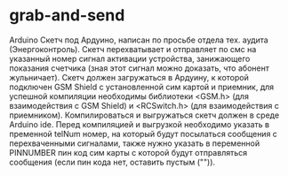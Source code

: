 # grab-and-send
Arduino
Скетч под Ардуино, написан по просьбе отдела тех. аудита (Энергоконтроль). 
Скетч перехватывает и отправляет по смс на указанный номер сигнал активации устройства, занижающего показания счетчика (зная этот сигнал можно доказать, что абонент жульничает). Скетч должен загружаться в Ардуину, к которой подключен GSM Shield с установленной сим картой и приемник, для успешной компиляции необходимы библиотеки <GSM.h> (для взаимодействия с GSM Shield) и <RCSwitch.h> (для взаимодействия с приемником). Компилироваться и выгружаться скетч должен в среде Arduino ide. Перед компиляцией и выгрузкой необходимо указать в пременной telNum номер, на который будут посылаться сообщения с перехваченными сигналами, также нужно указать в переменной PINNUMBER пин код сим карты с которой будут отправляться сообщения (если пин кода нет, оставить пустым ("")).
